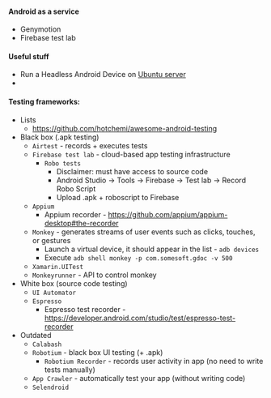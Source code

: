 #### Android as a service
* Genymotion
* Firebase test lab

#### Useful stuff
* Run a Headless Android Device on [Ubuntu server](https://gist.github.com/nhtua/2d294f276dc1e110a7ac14d69c37904f)
* 

#### Testing frameworks:
* Lists
    * https://github.com/hotchemi/awesome-android-testing
* Black box (.apk testing)
    * `Airtest` - records + executes tests
    * `Firebase test lab` - cloud-based app testing infrastructure
        * `Robo tests`
            * Disclaimer: must have access to source code
            * Android Studio -> Tools -> Firebase -> Test lab -> Record Robo Script
            * Upload .apk + roboscript to Firebase
    * `Appium`
        * Appium recorder - https://github.com/appium/appium-desktop#the-recorder
    * `Monkey` - generates streams of user events such as clicks, touches, or gestures
        * Launch a virtual device, it should appear in the list - `adb devices`
        * Execute `adb shell monkey -p com.somesoft.gdoc -v 500`
    * `Xamarin.UITest`
    * `Monkeyrunner` - API to control monkey
* White box (source code testing)
    * `UI Automator`
    * `Espresso`
        * Espresso test recorder - https://developer.android.com/studio/test/espresso-test-recorder
* Outdated
    * `Calabash`
    * `Robotium` - black box UI testing (+ .apk)
        * `Robotium Recorder` - records user activity in app (no need to write tests manually)
    * `App Crawler` - automatically test your app (without writing code)
    * `Selendroid`
